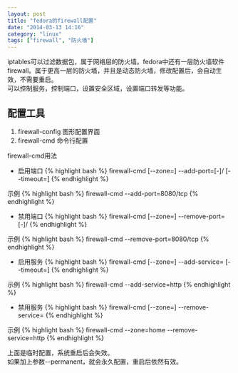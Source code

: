 ```yaml
---
layout: post
title: "fedora的firewall配置"
date: "2014-03-13 14:16"
category: "linux"
tags: ["firewall", "防火墙"]
---
```


iptables可以过滤数据包，属于网络层的防火墙。fedora中还有一层防火墙软件firewall。属于更高一层的防火墙，并且是动态防火墙，修改配置后，会自动生效，不需要重启。  
可以控制服务，控制端口，设置安全区域，设置端口转发等功能。  
 
## 配置工具
1. firewall-config 图形配置界面
2. firewall-cmd 命令行配置
 
firewall-cmd用法
* 启用端口
{% highlight bash %}
firewall-cmd [--zone=<zone>] --add-port=<port>[-<port>]/<protocol> [--timeout=<seconds>]
{% endhighlight %}

示例
{% highlight bash %}
firewall-cmd --add-port=8080/tcp
{% endhighlight %}

* 禁用端口
{% highlight bash %}
firewall-cmd [--zone=<zone>] --remove-port=<port>[-<port>]/<protocol>
{% endhighlight %}

示例
{% highlight bash %}
firewall-cmd --remove-port=8080/tcp
{% endhighlight %}
 
* 启用服务
{% highlight bash %}
firewall-cmd [--zone=<zone>] --add-service=<service> [--timeout=<seconds>]
{% endhighlight %}

示例
{% highlight bash %}
firewall-cmd --add-service=http
{% endhighlight %}

* 禁用服务
{% highlight bash %}
firewall-cmd [--zone=<zone>] --remove-service=<service>
{% endhighlight %}

示例
{% highlight bash %}
firewall-cmd --zone=home --remove-service=http
{% endhighlight %}
 
上面是临时配置，系统重启后会失效。  
如果加上参数--permanent，就会永久配置，重启后依然有效。  

